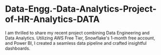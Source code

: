 # Data-Engg.-Data-Analytics-Project-of-HR-Analytics-DATA
I am thrilled to share my recent project combining Data Engineering and Data Analytics. Utilizing AWS Free Tier, Snowflake's 1-month free account, and Power BI, I created a seamless data pipeline and crafted insightful dashboards.
